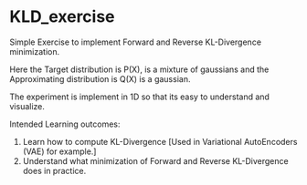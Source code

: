 # KLD_exercise
Simple Exercise to implement Forward and Reverse KL-Divergence minimization.

Here the Target distribution is P(X), is a mixture of gaussians
and the Approximating distribution is Q(X) is a gaussian.

The experiment is implement in 1D so that its easy to understand and visualize.

Intended Learning outcomes:
1. Learn how to compute KL-Divergence [Used in Variational AutoEncoders (VAE) for example.]
2. Understand what minimization of Forward and Reverse KL-Divergence does in practice.
 
